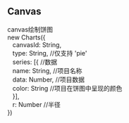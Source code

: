 ## Canvas
canvas绘制饼图 <br />
new Charts({ <br />
&nbsp;&nbsp;	canvasId: String, <br />
&nbsp;&nbsp;	type: String, //仅支持 'pie' <br />
&nbsp;&nbsp;	series: [{ //数据 <br />
&nbsp;&nbsp;		name: String, //项目名称 <br />
&nbsp;&nbsp;		data: Number, //项目数据<br />
&nbsp;&nbsp;		color: String //项目在饼图中呈现的颜色<br />
&nbsp;&nbsp;	}], <br />
&nbsp;&nbsp;	r: Number //半径 <br />
}) <br />
